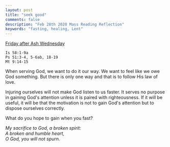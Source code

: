 ```yaml
---
layout: post
title: "seek good"
comments: false
description: "Feb 28th 2020 Mass Reading Reflection"
keywords: "fasting, healing, Lent"
---
```


[Friday after Ash Wednesday](https://www.ewtn.com/catholicism/daily-readings/2020-02-28)

```
Is 58:1-9a
Ps 51:3-4, 5-6ab, 18-19
Mt 9:14-15
```

When serving God, we want to do it our way. We want to feel like we owe God something. But there is only one way and that is to follow His law of love. 

Injuring ourselves will not make God listen to us faster. It serves no purpose in gaining God's attention unless it is paired with righteousness. If it will be useful, it will be that the motivation is not to gain God's attention but to dispose ourselves correctly. 

What do you hope to gain when you fast?

_My sacrifice to God, a broken spirit:  
A broken and humble heart,   
O God, you will not spurn._  

